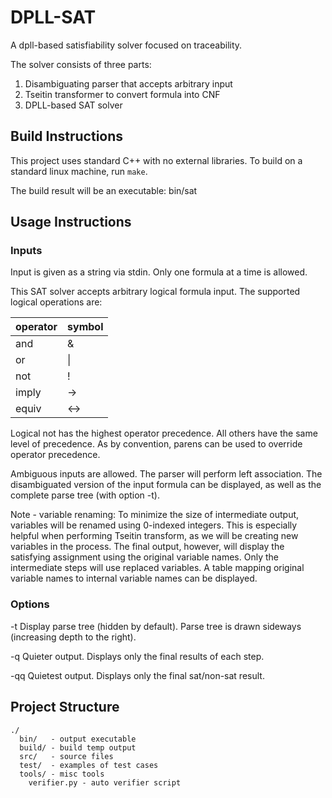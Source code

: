 # DPLL-SAT
A dpll-based satisfiability solver focused on traceability.

The solver consists of three parts:
1) Disambiguating parser that accepts arbitrary input
2) Tseitin transformer to convert formula into CNF
3) DPLL-based SAT solver

## Build Instructions
This project uses standard C++ with no external libraries.
To build on a standard linux machine, run `make`.

The build result will be an executable: bin/sat

## Usage Instructions
### Inputs
Input is given as a string via stdin. Only one formula at a time is allowed.

This SAT solver accepts arbitrary logical formula input. The supported logical operations are:

|operator|symbol|
| ---  | --- |
| and  |  &  |
| or   |  \| |
| not  |  !  |
| imply|  -> |
| equiv| <-> |

Logical not has the highest operator precedence. All others have the same level of precedence. As by convention, parens can be used to override operator precedence.

Ambiguous inputs are allowed. The parser will perform left association. The disambiguated version of the input formula can be displayed, as well as the complete parse tree (with option -t).

Note - variable renaming:
To minimize the size of intermediate output, variables will be renamed using 0-indexed integers. This is especially helpful when performing Tseitin transform, as we will be creating new variables in the process.
The final output, however, will display the satisfying assignment using the original variable names. Only the intermediate steps will use replaced variables. A table mapping original variable names to internal variable names can be displayed.

### Options
  -t  Display parse tree (hidden by default).
      Parse tree is drawn sideways (increasing depth to the right).

  -q  Quieter output. Displays only the final results of each step.
  
  -qq Quietest output. Displays only the final sat/non-sat result.

## Project Structure
```
./
  bin/   - output executable
  build/ - build temp output
  src/   - source files
  test/  - examples of test cases
  tools/ - misc tools
    verifier.py - auto verifier script
```
